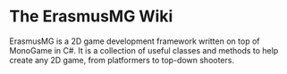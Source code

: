 # The ErasmusMG Wiki
ErasmusMG is a 2D game development framework written on top of MonoGame in C#. It is a collection of useful classes and methods to help create any 2D game, from platformers to top-down shooters.
